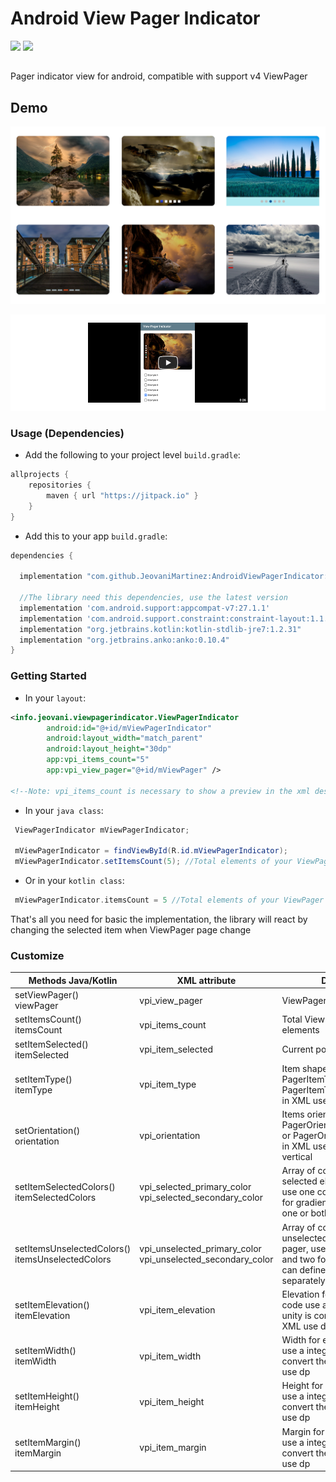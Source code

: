 # Android View Pager Indicator
[![](https://jitpack.io/v/JeovaniMartinez/AndroidViewPagerIndicator.svg)](https://jitpack.io/#JeovaniMartinez/AndroidViewPagerIndicator) [![](https://img.shields.io/badge/API-14%2B-brightgreen.svg?style=flat)](https://developer.android.com/about/versions/android-4.0.html)
##

Pager indicator view for android, compatible with support v4 ViewPager

## Demo

[![](https://github.com/JeovaniMartinez/AndroidViewPagerIndicator/blob/develop/assets/images/demo_img.png)](https://youtu.be/wrjiFcLXh1Q)

[![](https://github.com/JeovaniMartinez/AndroidViewPagerIndicator/blob/develop/assets/images/demo_video.png)](https://youtu.be/wrjiFcLXh1Q)

### Usage (Dependencies)

-  Add the following to your project level `build.gradle`:

```gradle
allprojects {
	repositories {
		maven { url "https://jitpack.io" }
	}
}
```
-  Add this to your app `build.gradle`:
 
```gradle
dependencies {

  implementation "com.github.JeovaniMartinez:AndroidViewPagerIndicator:0.1.0"
  
  //The library need this dependencies, use the latest version
  implementation 'com.android.support:appcompat-v7:27.1.1'
  implementation 'com.android.support.constraint:constraint-layout:1.1.0'
  implementation "org.jetbrains.kotlin:kotlin-stdlib-jre7:1.2.31"
  implementation "org.jetbrains.anko:anko:0.10.4"
}
```

### Getting Started

-  In your `layout`:
 
```xml
<info.jeovani.viewpagerindicator.ViewPagerIndicator
        android:id="@+id/mViewPagerIndicator"
        android:layout_width="match_parent"
        android:layout_height="30dp"
        app:vpi_items_count="5"
        app:vpi_view_pager="@+id/mViewPager" />

<!--Note: vpi_items_count is necessary to show a preview in the xml design-->
```

-  In your `java class`:
```java
 ViewPagerIndicator mViewPagerIndicator;
 
 mViewPagerIndicator = findViewById(R.id.mViewPagerIndicator);
 mViewPagerIndicator.setItemsCount(5); //Total elements of your ViewPager adapter
```
-  Or in your `kotlin class`:
```kotlin
 mViewPagerIndicator.itemsCount = 5 //Total elements of your ViewPager adapter
```

That's all you need for basic the implementation, the library will react by changing the selected item when ViewPager page change

### Customize

| Methods Java/Kotlin  | XML attribute | Description |
| ------------- | ------------- |  ------------- |
| setViewPager()  <br/> viewPager| vpi_view_pager  |  ViewPager to associate pager  |
| setItemsCount() <br/>  itemsCount| vpi_items_count  | Total ViewPager adapter elements  |
| setItemSelected()  <br/> itemSelected| vpi_item_selected  |  Current position selected  |
| setItemType() <br/> itemType| vpi_item_type  | Item shape, use PagerItemType.OVAL or PagerItemType.RECTANGLE, in XML use oval or rectangle  |
| setOrientation()  <br/>  orientation| vpi_orientation  | Items orientation, use PagerOrientation.HORIZONTAL or PagerOrientation.VERTICAL, in XML use horizontal or vertical |
| setItemSelectedColors() <br/>  itemSelectedColors| vpi_selected_primary_color <br/> vpi_selected_secondary_color | Array of colors for the selected element of the pager, use one color for solid and two for gradient, in XML can define one or both colors separately  |
| setItemsUnselectedColors()  <br/> itemsUnselectedColors | vpi_unselected_primary_color  <br/> vpi_unselected_secondary_color | Array of colors for the unselected elements of the pager, use one color for solid and two for gradient, in XML can define one or both colors separately  |
| setItemElevation() <br/> itemElevation | vpi_item_elevation  | Elevation for each item, in code use a integer and the unity is converted to dp, in XML use dp |
| setItemWidth()  <br/> itemWidth | vpi_item_width  | Width for each item, in code use a integer the library convert the unity to dp, in XML use dp  |
| setItemHeight()  <br/> itemHeight | vpi_item_height  | Height for each item, in code use a integer the library convert the unity to dp, in XML use dp  |
| setItemMargin() <br/> itemMargin | vpi_item_margin  | Margin for each item, in code use a integer the library convert the unity to dp, in XML use dp |


